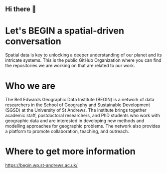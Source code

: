 ## Hi there 👋

# Let's BEGIN a spatial-driven conversation
Spatial data is key to unlocking a deeper understanding of our planet and its intricate systems. This is the public GitHub Organization where you can find the repositories we are working on that are related to our work.

#  Who we are
The Bell Edwards Geographic Data Institute (BEGIN) is a network of data researchers in the School of Geography and Sustainable Development (SGSD) at the University of St Andrews. The institute brings together academic staff, postdoctoral researchers, and PhD students who work with geographic data and are interested in developing new methods and modelling approaches for geographic problems. The network also provides a platform to promote collaboration, teaching, and outreach.

# Where to get more information 
https://begin.wp.st-andrews.ac.uk/


<!--

**Here are some ideas to get you started:**

🙋‍♀️ A short introduction - what is your organization all about?
🌈 Contribution guidelines - how can the community get involved?
👩‍💻 Useful resources - where can the community find your docs? Is there anything else the community should know?
🍿 Fun facts - what does your team eat for breakfast?
🧙 Remember, you can do mighty things with the power of [Markdown](https://docs.github.com/github/writing-on-github/getting-started-with-writing-and-formatting-on-github/basic-writing-and-formatting-syntax)
-->
